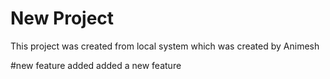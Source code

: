 # New Project 
This project was created from local system which was created by Animesh

#new feature added
added a new feature

